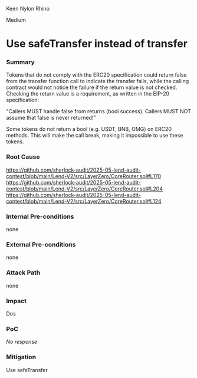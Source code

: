 Keen Nylon Rhino

Medium

# Use safeTransfer instead of transfer

### Summary

Tokens that do not comply with the ERC20 specification could return false from the transfer
function call to indicate the transfer fails, while the calling contract would not notice the failure if the return
value is not checked. Checking the return value is a requirement, as written in the EIP-20 specification:

"Callers MUST handle false from returns (bool success). Callers MUST NOT assume that
false is never returned!"

Some tokens do not return a bool (e.g. USDT, BNB, OMG) on ERC20 methods. This will make the call break,
making it impossible to use these tokens.


### Root Cause

https://github.com/sherlock-audit/2025-05-lend-audit-contest/blob/main/Lend-V2/src/LayerZero/CoreRouter.sol#L170
https://github.com/sherlock-audit/2025-05-lend-audit-contest/blob/main/Lend-V2/src/LayerZero/CoreRouter.sol#L204
https://github.com/sherlock-audit/2025-05-lend-audit-contest/blob/main/Lend-V2/src/LayerZero/CoreRouter.sol#L124

### Internal Pre-conditions

none

### External Pre-conditions

none

### Attack Path

none

### Impact

Dos

### PoC

_No response_

### Mitigation

Use safeTransfer